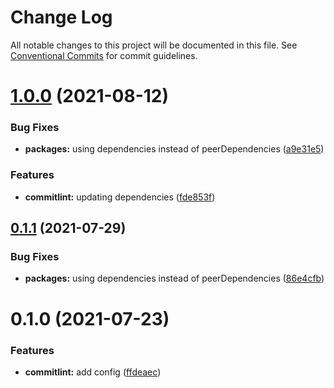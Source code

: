 # Change Log

All notable changes to this project will be documented in this file.
See [Conventional Commits](https://conventionalcommits.org) for commit guidelines.

# [1.0.0](https://github.com/nickstaroba/eterna-tooling/compare/@eterna/commitlint-config@0.1.0...@eterna/commitlint-config@1.0.0) (2021-08-12)


### Bug Fixes

* **packages:** using dependencies instead of peerDependencies ([a9e31e5](https://github.com/nickstaroba/eterna-tooling/commit/a9e31e592006da90962183e9d380426f77ee7f4d))


### Features

* **commitlint:** updating dependencies ([fde853f](https://github.com/nickstaroba/eterna-tooling/commit/fde853f2476b6bc99fcf9f51e2455a0f637e476e))





## [0.1.1](https://github.com/nickstaroba/eterna-tooling/compare/@eterna/commitlint-config@0.1.0...@eterna/commitlint-config@0.1.1) (2021-07-29)


### Bug Fixes

* **packages:** using dependencies instead of peerDependencies ([86e4cfb](https://github.com/nickstaroba/eterna-tooling/commit/86e4cfb992cab4bf969729c62bd36e7ab5274b4a))





# 0.1.0 (2021-07-23)


### Features

* **commitlint:** add config ([ffdeaec](https://github.com/nickstaroba/eterna-tooling/commit/ffdeaec6c1b2d1e337a095b07db48aae97e4b34d))

